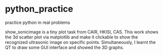 # python_practice
practice python in real problems

show_sonicimage is a tiny plot task from CAIR, HKISI, CAS.
This work shows the 3d scatter plot via matplotlib and make it clickable to show the recognized ultrasonic image on specific points.
Simultaneously, I learnt the QT to draw some GUI interface and showed the 3D graphs.
